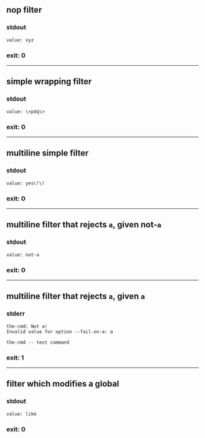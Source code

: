 ## nop filter

### stdout
```
value: xyz
```

### exit: 0

- - - - - - - - - -

## simple wrapping filter

### stdout
```
value: \<pdq\>
```

### exit: 0

- - - - - - - - - -

## multiline simple filter

### stdout
```
value: yes\!\!
```

### exit: 0

- - - - - - - - - -

## multiline filter that rejects `a`, given not-`a`

### stdout
```
value: not-a
```

### exit: 0

- - - - - - - - - -

## multiline filter that rejects `a`, given `a`

### stderr
```
the-cmd: Not a!
Invalid value for option --fail-on-a: a

the-cmd -- test command
```

### exit: 1

- - - - - - - - - -

## filter which modifies a global

### stdout
```
value: like
```

### exit: 0
